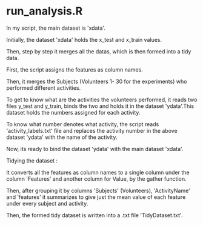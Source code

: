 # run_analysis.R

In my script, the main dataset is 'xdata'. 

Initially, the dataset 'xdata' holds the x_test and x_train values.

Then, step by step it merges all the datas, which is then formed into a tidy data. 

First, the script assigns the features as column names.

Then, it merges the Subjects (Volunteers 1- 30  for the experiments) who performed different activities.

To get to know what are the activities the volunteers performed, it reads two files y_test and y_train, binds the two and holds it in the dataset 'ydata'.This dataset holds the numbers assigned for each activity.

To know what number denotes what activity, the script reads 'activity_labels.txt' file and replaces the activity number in the above dataset 'ydata' with the name of the activity.

Now, its ready to bind the dataset 'ydata' with the main dataset 'xdata'. 

Tidying the dataset :

 It converts all the features as column names to a single column under the column 'Features' and another column for Value, by the gather function.

Then, after grouping it by columns 'Subjects' (Volunteers), 'ActivityName' and 'features' it summarizes to give just the mean value of each feature under every subject and activity.

Then, the formed tidy dataset is written into a .txt file 'TidyDataset.txt'. 





